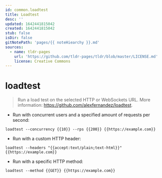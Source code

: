 ```yaml
---
id: common.loadtest
title: Loadtest
desc: ''
updated: 1642441815042
created: 1642441815042
stub: false
isDir: false
gitNotePath: 'pages/{{ noteHiearchy }}.md'
sources:
  - name: tldr-pages
    url: 'https://github.com/tldr-pages/tldr/blob/master/LICENSE.md'
    license: Creative Commons
---
```

# loadtest

> Run a load test on the selected HTTP or WebSockets URL.
> More information: <https://github.com/alexfernandez/loadtest>.

- Run with concurrent users and a specified amount of requests per second:

`loadtest --concurrency {{10}} --rps {{200}} {{https://example.com}}`

- Run with a custom HTTP header:

`loadtest --headers "{{accept:text/plain;text-html}}" {{https://example.com}}`

- Run with a specific HTTP method:

`loadtest --method {{GET}} {{https://example.com}}`

